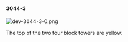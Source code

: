 #### 3044-3
![dev-3044-3-0.png](https://github.com/lil-lab/nlvr/raw/master/nlvr/dev/images/5/dev-3044-3-0.png "dev-3044-3-0.png")

The top of the two four block towers  are yellow.